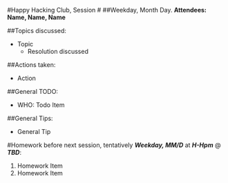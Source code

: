 #Happy Hacking Club, Session #
##Weekday, Month Day.
**Attendees: Name, Name, Name**
  
##Topics discussed:  
  
- Topic  
  + Resolution discussed  

##Actions taken:  
  
- Action    
  
  
##General TODO:  
  
- WHO: Todo Item  
  
##General Tips:  
   
- General Tip    
  
#Homework before next session, tentatively ***Weekday, MM/D*** at ***H-Hpm*** @ ***TBD***:  
  
1. Homework Item  
2. Homework Item  